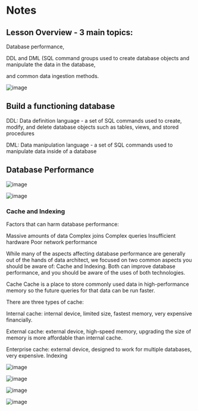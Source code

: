 # Notes

## Lesson Overview - 3 main topics: 

Database performance, 

DDL and DML (SQL command groups used to create database objects and manipulate the data in the database, 

and common data ingestion methods.

![image](https://user-images.githubusercontent.com/68102477/122392980-bce4ad00-cfb7-11eb-8269-8e38d6b33096.png)

## Build a functioning database

DDL: Data definition language - a set of SQL commands used to create, modify, and delete database objects such as tables, views, and stored procedures

DML: Data manipulation language - a set of SQL commands used to manipulate data inside of a database

## Database Performance

![image](https://user-images.githubusercontent.com/68102477/122393886-b60a6a00-cfb8-11eb-820b-da8fad93ca4d.png)

![image](https://user-images.githubusercontent.com/68102477/122394131-f833ab80-cfb8-11eb-8c7e-6656d39cdafb.png)

### Cache and Indexing

Factors that can harm database performance:

Massive amounts of data
Complex joins
Complex queries
Insufficient hardware
Poor network performance

While many of the aspects affecting database performance are generally out of the hands of data architect, we focused on two common aspects you should be aware of: 
Cache and Indexing. 
Both can improve database performance, and you should be aware of the uses of both technologies.

Cache
Cache is a place to store commonly used data in high-performance memory so the future queries for that data can be run faster.

There are three types of cache:

Internal cache: internal device, limited size, fastest memory, very expensive financially.

External cache: external device, high-speed memory, upgrading the size of memory is more affordable than internal cache.

Enterprise cache: external device, designed to work for multiple databases, very expensive.
Indexing

![image](https://user-images.githubusercontent.com/68102477/122394699-9e7fb100-cfb9-11eb-8489-ecc85287b89f.png)

![image](https://user-images.githubusercontent.com/68102477/122394908-cd962280-cfb9-11eb-95ed-b886104772fb.png)

![image](https://user-images.githubusercontent.com/68102477/122395036-ef8fa500-cfb9-11eb-92a0-ca8802bba943.png)

![image](https://user-images.githubusercontent.com/68102477/122395218-1bab2600-cfba-11eb-8ce2-86a7199ee3eb.png)


